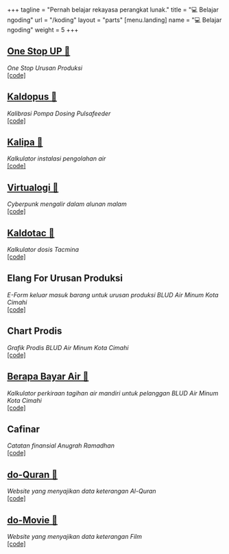 +++
tagline = "Pernah belajar rekayasa perangkat lunak."
title = "💻 Belajar ngoding"
url = "/koding"
layout = "parts"
[menu.landing]
name = "💻 Belajar ngoding"
weight = 5
+++

## [One Stop UP 🔗](https://1sup.netlify.app/)

_One Stop Urusan Produksi_  
[[code]](https://github.com/anugrahra/1up)

## [Kaldopus 🔗](https://kaldpus.netlify.app/)

_Kalibrasi Pompa Dosing Pulsafeeder_  
[[code]](https://github.com/anugrahra/kaldopus)

## [Kalipa 🔗](https://anugrahra.github.io/kalipa/)

_Kalkulator instalasi pengolahan air_  
[[code]](https://github.com/anugrahra/kalipa)

## [Virtualogi 🔗](https://anugrahra.github.io/virtualogi/)

_Cyberpunk mengalir dalam alunan malam_  
[[code]](https://github.com/anugrahra/virtualogi)

## [Kaldotac 🔗](https://kaldotac.netlify.app)

_Kalkulator dosis Tacmina_  
[[code]](https://github.com/anugrahra/kalibrasi-dosis-tacmina)

## Elang For Urusan Produksi

_E-Form keluar masuk barang untuk urusan produksi BLUD Air Minum Kota Cimahi_  
[[code]](https://github.com/anugrahra/elangv02)

## Chart Prodis

_Grafik Prodis BLUD Air Minum Kota Cimahi_  
[[code]](https://github.com/anugrahra/chart-prodis)

## [Berapa Bayar Air 🔗](https://berapabayarair.netlify.app/)

_Kalkulator perkiraan tagihan air mandiri untuk pelanggan BLUD Air Minum Kota Cimahi_  
[[code]](https://github.com/anugrahra/berapa-bayar-air-v03)

## Cafinar

_Catatan finansial Anugrah Ramadhan_  
[[code]](https://github.com/anugrahra/cafinar)

## [do-Quran 🔗](https://anugrahra.github.io/do-quran/)

_Website yang menyajikan data keterangan Al-Quran_  
[[code]](https://github.com/anugrahra/do-quran)

## [do-Movie 🔗](https://anugrahra.github.io/do-movie/)

_Website yang menyajikan data keterangan Film_  
[[code]](https://github.com/anugrahra/do-movie)
